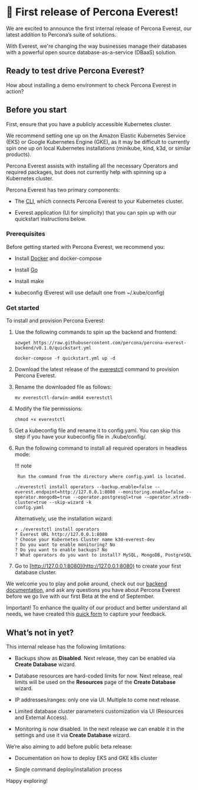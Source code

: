 # 🎉 First release of Percona Everest!

We are excited to announce the first internal release of Percona Everest, our latest addition to Percona’s suite of solutions.

With Everest, we're changing the way businesses manage their databases with a powerful open source database-as-a-service (DBaaS) solution.

## Ready to test drive Percona Everest?

How about installing a demo environment to check Percona Everest in action?

## Before you start

First, ensure that you have a publicly accessible Kubernetes cluster.

We recommend setting one up on the Amazon Elastic Kubernetes Service (EKS) or Google Kubernetes Engine (GKE), as it may be difficult to currently spin one up on local Kubernetes installations (minikube, kind, k3d, or similar products).

Percona Everest assists with installing all the necessary Operators and required packages, but does not currently help with spinning up a Kubernetes cluster.

Percona Everest has two primary components:

- The [CLI](https://github.com/percona/percona-everest-cli), which connects Percona Everest to your Kubernetes cluster.

- Everest application (Ui for simplicity) that you can spin up with our quickstart instructions below.

### Prerequisites

Before getting started with Percona Everest, we recommend you:

- Install [Docker](https://docs.docker.com/engine/install/) and docker-compose

- Install [Go](https://go.dev/doc/install)

- Install make

- kubeconfig (Everest will use default one from ~/.kube/config)

### Get started

To install and provision Percona Everest:

1. Use the following commands to spin up the backend and frontend:

    ```
    azwget https://raw.githubusercontent.com/percona/percona-everest-backend/v0.1.0/quickstart.yml
    ```

    ```
    docker-compose -f quickstart.yml up -d
    ```

2. Download the latest release of the [everestctl](https://github.com/percona/percona-everest-cli/releases) command to provision Percona Everest.

3. Rename the downloaded file as follows:

    ```
    mv everestctl-darwin-amd64 everestctl
    ```

4. Modify the file permissions:

    ```
    chmod +x everestctl
    ```

5. Get a kubeconfig file and rename it to config.yaml. You can skip this step if you have your kubeconfig file in ./kube/config/.

6. Run the following command to install all required operators in headless mode:

    !!! note
        
        Run the command from the directory where config.yaml is located.

    ```
    ./everestctl install operators --backup.enable=false --everest.endpoint=http://127.0.0.1:8080 --monitoring.enable=false --operator.mongodb=true --operator.postgresql=true --operator.xtradb-cluster=true --skip-wizard -k 
    config.yaml
    ```

    Alternatively, use the installation wizard:

    ```
    ✗ ./everestctl install operators
    ? Everest URL http://127.0.0.1:8080
    ? Choose your Kubernetes Cluster name k3d-everest-dev
    ? Do you want to enable monitoring? No
    ? Do you want to enable backups? No
    ? What operators do you want to install? MySQL, MongoDB, PostgreSQL
    ```

7. Go to [http://127.0.0.1:8080](http://127.0.0.1:8080) to create your first database cluster.

We welcome you to play and poke around, check out our [backend documentation](https://github.com/percona/percona-everest-backend/blob/90aec1b8c5686fc18d7f63202c2f41d9cb53a4f8/README.md), and ask any questions you have about Percona Everest before we go live with our first Beta at the end of September.

Important! To enhance the quality of our product and better understand all needs, we have created this [quick form](https://www.notion.so/percona/d67b6dd6afa04a149ab8685c609dbda8?v=ee3ab0c7c4d5490aa57552eb506da3bb) to capture your feedback. 

## What’s not in yet?

This internal release has the following limitations:


- Backups show as **Disabled**. Next release, they can be enabled via **Create Database** wizard.

- Database resources are hard-coded limits for now. Next release, real limits will be used on the **Resources** page of the **Create Database** wizard.

- IP addresses/ranges: only one via UI. Multiple to come next release. 

- Limited database cluster parameters customization via UI (Resources and External Access).

- Monitoring is now disabled. In the next release we can enable it in the settings and use it via **Create Database** wizard.

We’re also aiming to add before public beta release: 

- Documentation on how to deploy EKS and GKE k8s cluster

- Single command deploy/installation process


Happy exploring!
